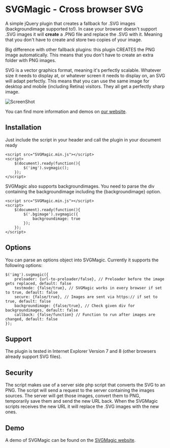 SVGMagic - Cross browser SVG
========
A simple jQuery plugin that creates a fallback for .SVG images (backgroundimage supported to!). In case your browser doesn't support .SVG images it will <b>create</b> a .PNG file and replace the .SVG with it. Meaning that you don't have to create and store two copies of your image.

Big difference with other fallback plugins: this plugin CREATES the PNG image automatically. This means that you don't have to create an extra folder with PNG images.

SVG is a vector graphics format, meaning it's perfectly scalable. Whatever size it needs to display at, or whatever screen it needs to display on, an SVG will adapt perfectly. This means that you can use the same image for desktop and mobile (including Retina) visitors. They all get a perfectly sharp image.

![ScreenShot](http://www.chriscullmann.com/wp-content/uploads/2013/04/svg-image-comparison.png)

You can find more information and demos on [our website](http://svgmagic.bitlabs.nl/).

Installation
------------
Just include the script in your header and call the plugin in your document ready
```code
<script src="SVGMagic.min.js"></script>
<script>
	$(document).ready(function(){
		$('img').svgmagic();
	});
</script>
```
SVGMagic also supports backgroundimages. You need to parse the div containing the backgroundimage including the {backgroundimage} option.
```code
<script src="SVGMagic.min.js"></script>
<script>
	$(document).ready(function(){
		$('.bgimage').svgmagic({
            backgroundimage: true
        });
	});
</script>
```

Options
-------
You can parse an options object into SVGMagic. Currently it supports the following options:
```code
$('img').svgmagic({
    preloader: {url-to-preloader/false}, // Preloader before the image gets replaced, default: false
    testmode: {false/true}, // SVGMagic works in every browser if set to true, default: false
    secure: {false/true}, // Images are sent via https:// if set to true, default: false
    backgroundimage: {false/true}, // Check given div for backgroundimages, default: false
    callback: {false/function} // Function to run after images are changed, default: false
});
```

Support
-------
The plugin is tested in Internet Explorer Version 7 and 8 (other browsers already support SVG files).

Security
--------
The script makes use of a server side php script that converts the SVG to an PNG. The script will send a request to the server containing the images sources. The server will get those images, convert them to PNG, temporarily save them and send the new URL back. When the SVGMagic scripts receives the new URL it will replace the .SVG images with the new ones. 

Demo
----
A demo of SVGMagic can be found on the [SVGMagic website](http://svgmagic.bitlabs.nl/).
